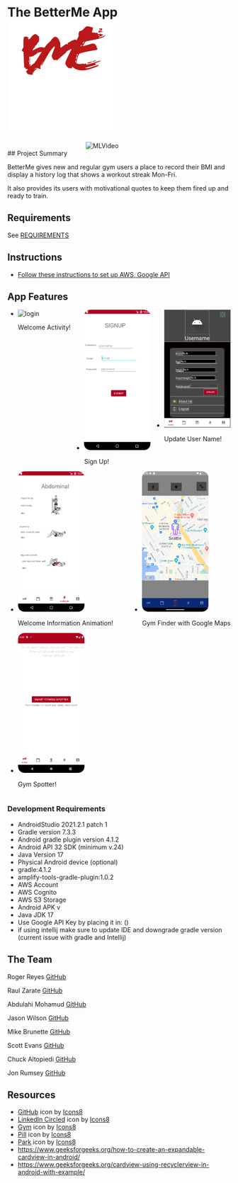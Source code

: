 # The BetterMe App <img src="Public/icon1.png" alt="login" width="250">
<div style="display: flex; justify-content: center;">
  <img  src="Public/squatreps1.gif" alt="MLVideo" width="150">
</div>
## Project Summary

BetterMe gives new and regular gym users a place to record their BMI and display a history log that shows a workout streak Mon-Fri.

It also provides its users with motivational quotes to keep them fired up and ready to train.

## Requirements

See [REQUIREMENTS](./REQUIREMENTS.md)

## Instructions
- [Follow these instructions to set up AWS, Google API](app/README.md)

## App Features

<ul style="display: flex; flex-direction: row; flex-wrap:wrap; justify-content: space-between">
    <li>
      <img src="Public/loginvideo.gif" alt="login" width="150">
        <p>Welcome Activity!</p>
    </li>
    <li>
      <img src="Public/signup.png" alt="Step1" width="150">
        <p>Sign Up!</p>
    </li>
    <li>
      <img src="Public/updateinfo.JPG" alt="Step2" width="150">
        <p>Update User Name!</p>
    </li>
    <li>
      <img src="Public/selectworkout.png" alt="Step3" width="150">
        <p>Welcome Information Animation!</p>
    </li>
    <li>
      <img src="Public/img.png" alt="step 4" width="150">
        <p>Gym Finder with Google Maps</p>
    </li>
    <li>
      <img src="Public/smartspotter.png" alt="MLVideo" width="150">
        <p>Gym Spotter!</p>
    </li>
</ul>


### Development Requirements

- AndroidStudio 2021.2.1 patch 1
- Gradle version 7.3.3
- Android gradle plugin version 4.1.2
- Android API 32 SDK (minimum v.24)
- Java Version 17
- Physical Android device (optional)
- gradle:4.1.2
- amplify-tools-gradle-plugin:1.0.2
- AWS Account
- AWS Cognito
- AWS S3 Storage
- Android APK v
- Java JDK 17
- Use Google API Key by placing it in: ()
- if using intellij make sure to update IDE and downgrade gradle version (current issue with gradle and Intellij)

## The Team

Roger Reyes [GitHub](https://github.com/RogerMReyes)

Raul Zarate [GitHub](https://github.com/zaratr)

Abdulahi Mohamud [GitHub](https://github.com/AbdulahiMohamud)

Jason Wilson [GitHub](https://github.com/WilsonJhub)

Mike Brunette [GitHub](https://github.com/mcbrunette33) 

Scott Evans [GitHub](https://github.com/mScottEvans)

Chuck Altopiedi [GitHub](https://github.com/ChuckAlto)

Jon Rumsey [GitHub](https://github.com/nojronatron)

## Resources
- <a target="_blank" href="https://icons8.com/icon/v551nqGeHhGn/github">GitHub</a> icon by <a target="_blank" href="https://icons8.com">Icons8</a>
- <a target="_blank" href="https://icons8.com/icon/UyatB5WgOdeP/linkedin-circled">LinkedIn Circled</a> icon by <a target="_blank" href="https://icons8.com">Icons8</a>
- <a target="_blank" href="https://icons8.com/icon/ZvjnlgX9t1tb/gym">Gym</a> icon by <a target="_blank" href="https://icons8.com">Icons8</a>
- <a target="_blank" href="https://icons8.com/icon/i8S0UHJ4f47y/pill">Pill</a> icon by <a target="_blank" href="https://icons8.com">Icons8</a>
- <a target="_blank" href="https://icons8.com/icon/j0vWxQ4slW7i/park">Park</a> icon by <a target="_blank" href="https://icons8.com">Icons8</a>
- https://www.geeksforgeeks.org/how-to-create-an-expandable-cardview-in-android/
- https://www.geeksforgeeks.org/cardview-using-recyclerview-in-android-with-example/